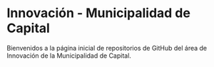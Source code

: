 # Innovación - Municipalidad de Capital

Bienvenidos a la página inicial de repositorios de GitHub del área de Innovación de la Municipalidad de Capital.
